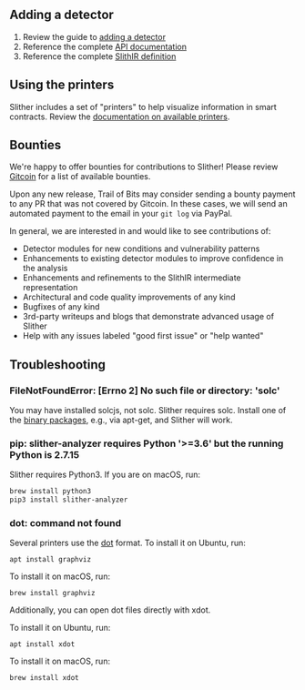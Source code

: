 ## Adding a detector

1. Review the guide to [adding a detector](Adding-a-new-detector)
2. Reference the complete [API documentation](API-examples)
3. Reference the complete [SlithIR definition](SlithIR)

## Using the printers

Slither includes a set of "printers" to help visualize information in smart contracts. Review the [documentation on available printers](Printer-documentation).

## Bounties

We're happy to offer bounties for contributions to Slither! Please review [Gitcoin](https://gitcoin.co/profile/trailofbits) for a list of available bounties.

Upon any new release, Trail of Bits may consider sending a bounty payment to any PR that was not covered by Gitcoin. In these cases, we will send an automated payment to the email in your `git log` via PayPal.

In general, we are interested in and would like to see contributions of:
* Detector modules for new conditions and vulnerability patterns
* Enhancements to existing detector modules to improve confidence in the analysis
* Enhancements and refinements to the SlithIR intermediate representation
* Architectural and code quality improvements of any kind
* Bugfixes of any kind
* 3rd-party writeups and blogs that demonstrate advanced usage of Slither
* Help with any issues labeled "good first issue" or "help wanted"

## Troubleshooting

### FileNotFoundError: [Errno 2] No such file or directory: 'solc'

You may have installed solcjs, not solc. Slither requires solc. Install one of the [binary packages](https://solidity.readthedocs.io/en/v0.4.21/installing-solidity.html#binary-packages), e.g., via apt-get, and Slither will work.

### pip: slither-analyzer requires Python '>=3.6' but the running Python is 2.7.15

Slither requires Python3. If you are on macOS, run:
```bash
brew install python3
pip3 install slither-analyzer
```

###  dot: command not found

Several printers use the [dot](https://www.graphviz.org/) format.
To install it on Ubuntu, run:
```
apt install graphviz
```
To install it on macOS, run:
```
brew install graphviz
```

Additionally, you can open dot files directly with xdot.

To install it on Ubuntu, run:
```
apt install xdot
```
To install it on macOS, run:
```
brew install xdot
```
